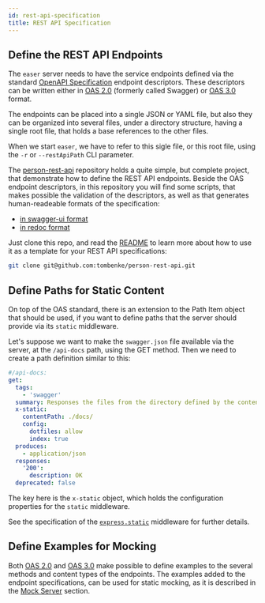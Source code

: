 ```yaml
---
id: rest-api-specification
title: REST API Specification
---
```


## Define the REST API Endpoints

The `easer` server needs to have the service endpoints defined via the standard [OpenAPI Specification](https://swagger.io/resources/open-api/) endpoint descriptors. These descriptors can be written either in [OAS 2.0](https://swagger.io/specification/v2/) (formerly called Swagger) or [OAS 3.0](https://swagger.io/specification/) format.

The endpoints can be placed into a single JSON or YAML file, but also they can be organized into several files, under a directory structure, having a single root file, that holds a base references to the other files.

When we start `easer`, we have to refer to this sigle file, or this root file, using the `-r` or `--restApiPath` CLI parameter.

The [person-rest-api](https://github.com/tombenke/person-rest-api) repository holds a quite simple, but complete project, that demonstrate how to define the REST API endpoints. Beside the OAS endpoint descriptors, in this repository you will find some scripts, that makes possible the validation of the descriptors, as well as that generates human-readeable formats of the specification:
- [in swagger-ui format](https://tombenke.github.io/person-rest-api/swagger.html)
- [in redoc format](https://tombenke.github.io/person-rest-api/redoc-static.html)

Just clone this repo, and read the [README](https://github.com/tombenke/person-rest-api) to learn more about how to use it as a template for your REST API specifications:

```bash
git clone git@github.com:tombenke/person-rest-api.git
```

## Define Paths for Static Content

On top of the OAS standard, there is an extension to the Path Item object that should be used, if you want to define paths that the server should provide via its `static` middleware.

Let's suppose we want to make the `swagger.json` file available via the server, at the `/api-docs` path, using the GET method. Then we need to create a path definition similar to this:

```YAML
#/api-docs:
get:
  tags:
    - 'swagger'
  summary: Responses the files from the directory defined by the contentPath property
  x-static:
    contentPath: ./docs/
    config:
      dotfiles: allow
      index: true
  produces:
    - application/json
  responses:
    '200':
      description: OK
  deprecated: false
```

The key here is the `x-static` object, which holds the configuration properties for the `static` middleware.

See the specification of the [`express.static`](http://expressjs.com/en/api.html#express.static) middleware for further details.

## Define Examples for Mocking

Both [OAS 2.0](https://swagger.io/specification/v2/) and [OAS 3.0](https://swagger.io/specification/) make possible to define examples to the several methods and content types of the endpoints. The examples added to the endpoint specifications, can be used for static mocking, as it is described in the [Mock Server](mock-server-mode) section.
